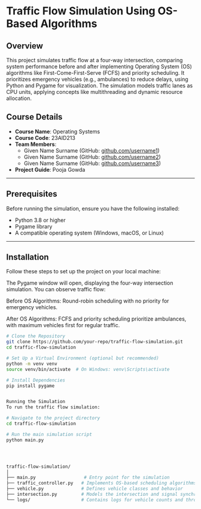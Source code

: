 # Traffic Flow Simulation Using OS-Based Algorithms

## Overview
This project simulates traffic flow at a four-way intersection, comparing system performance before and after implementing Operating System (OS) algorithms like First-Come-First-Serve (FCFS) and priority scheduling. It prioritizes emergency vehicles (e.g., ambulances) to reduce delays, using Python and Pygame for visualization. The simulation models traffic lanes as CPU units, applying concepts like multithreading and dynamic resource allocation.

## Course Details
- **Course Name**: Operating Systems  
- **Course Code**: 23AID213  
- **Team Members**:
  - Given Name Surname (GitHub: [github.com/username1](https://github.com/username1))
  - Given Name Surname (GitHub: [github.com/username2](https://github.com/username2))
  - Given Name Surname (GitHub: [github.com/username3](https://github.com/username3))
- **Project Guide**: Pooja Gowda

---

## Prerequisites
Before running the simulation, ensure you have the following installed:
- Python 3.8 or higher
- Pygame library
- A compatible operating system (Windows, macOS, or Linux)

---

## Installation

Follow these steps to set up the project on your local machine:


The Pygame window will open, displaying the four-way intersection simulation. You can observe traffic flow:

Before OS Algorithms: Round-robin scheduling with no priority for emergency vehicles.

After OS Algorithms: FCFS and priority scheduling prioritize ambulances, with maximum vehicles first for regular traffic.

```bash
# Clone the Repository
git clone https://github.com/your-repo/traffic-flow-simulation.git
cd traffic-flow-simulation

# Set Up a Virtual Environment (optional but recommended)
python -m venv venv
source venv/bin/activate  # On Windows: venv\Scripts\activate

# Install Dependencies
pip install pygame


Running the Simulation
To run the traffic flow simulation:

# Navigate to the project directory
cd traffic-flow-simulation

# Run the main simulation script
python main.py




traffic-flow-simulation/
│
├── main.py                  # Entry point for the simulation
├── traffic_controller.py   # Implements OS-based scheduling algorithms
├── vehicle.py              # Defines vehicle classes and behavior
├── intersection.py         # Models the intersection and signal synchronization
└── logs/                   # Contains logs for vehicle counts and throughput
